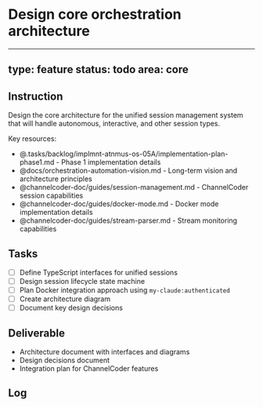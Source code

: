 # Design core orchestration architecture

---
type: feature
status: todo
area: core
---


## Instruction

Design the core architecture for the unified session management system that will handle autonomous, interactive, and other session types.

Key resources:
- @.tasks/backlog/implmnt-atnmus-os-05A/implementation-plan-phase1.md - Phase 1 implementation details
- @docs/orchestration-automation-vision.md - Long-term vision and architecture principles
- @channelcoder-doc/guides/session-management.md - ChannelCoder session capabilities
- @channelcoder-doc/guides/docker-mode.md - Docker mode implementation details
- @channelcoder-doc/guides/stream-parser.md - Stream monitoring capabilities

## Tasks

- [ ] Define TypeScript interfaces for unified sessions
- [ ] Design session lifecycle state machine
- [ ] Plan Docker integration approach using `my-claude:authenticated`
- [ ] Create architecture diagram
- [ ] Document key design decisions

## Deliverable

- Architecture document with interfaces and diagrams
- Design decisions document
- Integration plan for ChannelCoder features

## Log
